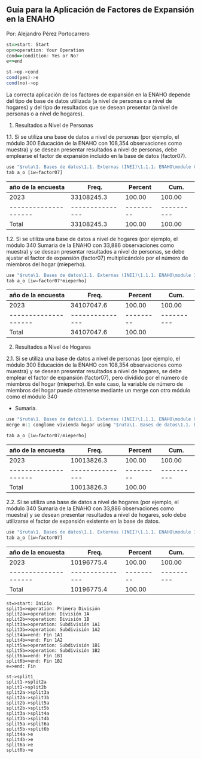 ## Guía para la Aplicación de Factores de Expansión en la ENAHO
Por: Alejandro Pérez Portocarrero

```js
st=>start: Start
op=>operation: Your Operation
cond=>condition: Yes or No?
e=>end

st->op->cond
cond(yes)->e
cond(no)->op
```

La correcta aplicación de los factores de expansión en la ENAHO depende del tipo de base de datos utilizada (a nivel de personas o a nivel de hogares) y del tipo de resultados que se desean presentar (a nivel de personas o a nivel de hogares).

1. Resultados a Nivel de Personas

1.1. Si se utiliza una base de datos a nivel de personas (por ejemplo, el módulo 300 Educación de la ENAHO con 108,354 observaciones como muestra) y se desean presentar resultados a nivel de personas, debe emplearse el factor de expansión incluido en la base de datos (factor07).
 
 ``` js
 use "$ruta\1. Bases de datos\1.1. Externas (INEI)\1.1.1. ENAHO\module 03\2023\2023.dta"
 tab a_o [iw=factor07]
 ```    
 
 | año de la encuesta |     Freq.     | Percent |   Cum.   |
 |--------------------|---------------|---------|----------|
 |               2023 |   33108245.3  |  100.00 |   100.00 |
 |--------------------|---------------|---------|----------|
 |              Total |   33108245.3  |  100.00 |   100.00 |

1.2. Si se utiliza una base de datos a nivel de hogares (por ejemplo, el módulo 340 Sumaria de la ENAHO con 33,886 observaciones como muestra) y se desean presentar resultados a nivel de personas, se debe ajustar el factor de expansión (factor07) multiplicándolo por el número de miembros del hogar (mieperho).

``` js
use "$ruta\1. Bases de datos\1.1. Externas (INEI)\1.1.1. ENAHO\module 34\2023\2023.dta"
tab a_o [iw=factor07*mieperho]
```    

| año de la encuesta |     Freq.     | Percent |   Cum.   |
|--------------------|---------------|---------|----------|
|               2023 |   34107047.6  |  100.00 |   100.00 |
|--------------------|---------------|---------|----------|
|              Total |   34107047.6  |  100.00 |          |


2. Resultados a Nivel de Hogares

2.1. Si se utiliza una base de datos a nivel de personas (por ejemplo, el módulo 300 Educación de la ENAHO con 108,354 observaciones como muestra) y se desean presentar resultados a nivel de hogares, se debe emplear el factor de expansión (factor07), pero dividido por el número de miembros del hogar (mieperho). En este caso, la variable de número de miembros del hogar puede obtenerse mediante un merge con otro módulo como el módulo 340 
 - Sumaria.
 
 ``` js
use "$ruta\1. Bases de datos\1.1. Externas (INEI)\1.1.1. ENAHO\module 03\2023\2023.dta"
merge m:1 conglome vivienda hogar using "$ruta\1. Bases de datos\1.1. Externas (INEI)\1.1.1. ENAHO\module 34\2023\2023.dta"

tab a_o [iw=factor07/mieperho]
 ```     
| año de la encuesta |     Freq.     | Percent |   Cum.   |
|--------------------|---------------|---------|----------|
|               2023 |   10013826.3  |  100.00 |   100.00 |
|--------------------|---------------|---------|----------|
|              Total |   10013826.3  |  100.00 |          |

2.2. Si se utiliza una base de datos a nivel de hogares (por ejemplo, el módulo 340 Sumaria de la ENAHO con 33,886 observaciones como muestra) y se desean presentar resultados a nivel de hogares, solo debe utilizarse el factor de expansión existente en la base de datos.

``` js
use "$ruta\1. Bases de datos\1.1. Externas (INEI)\1.1.1. ENAHO\module 34\2023\2023.dta"
tab a_o [iw=factor07]
```    

| año de la encuesta |     Freq.     | Percent |   Cum.   |
|--------------------|---------------|---------|----------|
|               2023 |   10196775.4  |  100.00 |   100.00 |
|--------------------|---------------|---------|----------|
|              Total |   10196775.4  |  100.00 |          |


```flow
st=>start: Inicio
split1=>operation: Primera División
split2a=>operation: División 1A
split2b=>operation: División 1B
split3a=>operation: Subdivisión 1A1
split3b=>operation: Subdivisión 1A2
split4a=>end: Fin 1A1
split4b=>end: Fin 1A2
split5a=>operation: Subdivisión 1B1
split5b=>operation: Subdivisión 1B2
split6a=>end: Fin 1B1
split6b=>end: Fin 1B2
e=>end: Fin

st->split1
split1->split2a
split1->split2b
split2a->split3a
split2a->split3b
split2b->split5a
split2b->split5b
split3a->split4a
split3b->split4b
split5a->split6a
split5b->split6b
split4a->e
split4b->e
split6a->e
split6b->e
```    
